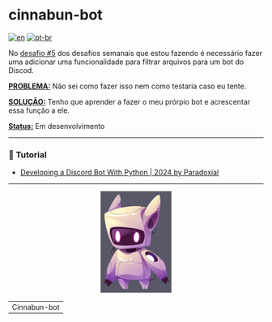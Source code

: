 # cinnabun-bot
[![en](https://img.shields.io/badge/lang-en-red.svg)](README.en.md)
[![pt-br](https://img.shields.io/badge/lang-pt--br-green.svg)](README.md)

No [desafio #5](https://github.com/francine-godoi/coding-challenges-discord/tree/main/Weekly-Challenges/chall-005) dos desafios semanais que estou fazendo é necessário fazer uma adicionar uma funcionalidade para filtrar arquivos para um bot do Discod.

<ins>**PROBLEMA:**</ins> Não sei como fazer isso nem como testaria caso eu tente.

<ins>**SOLUÇÃO:**</ins> Tenho que aprender a fazer o meu prórpio bot e acrescentar essa função a ele.

<ins>**Status:**</ins> Em desenvolvimento

---

### 📌 Tutorial
* [Developing a Discord Bot With Python | 2024 by Paradoxial](https://www.youtube.com/playlist?list=PLwqYQaS6jxfmCUTbFU-_d5M4yGTmKS0gk)

---
<p align="center">
  <img width="140" height="200" src="cinnabun-bot.jpg">
</p>
<table align="center"><tr><td>Cinnabun-bot</td></tr></table
